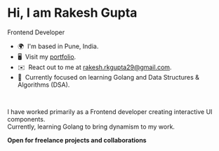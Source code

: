# Hi, I am Rakesh Gupta
Frontend Developer

*   🌍  I'm based in Pune, India.
*   🖥️  Visit my [portfolio](http://rakesh-gupta29.github.io).
*   ✉️  React out to me at [rakesh.rkgupta29@gmail.com](mailto:rakesh.rkgupta29@gmail.com).
*   🧠  Currently focused on learning Golang and Data Structures & Algorithms (DSA).
  <br />

I have worked primarily as a Frontend developer creating interactive UI components. <br />
Currently, learning Golang to bring dynamism to my work.

**Open for freelance projects and collaborations**


